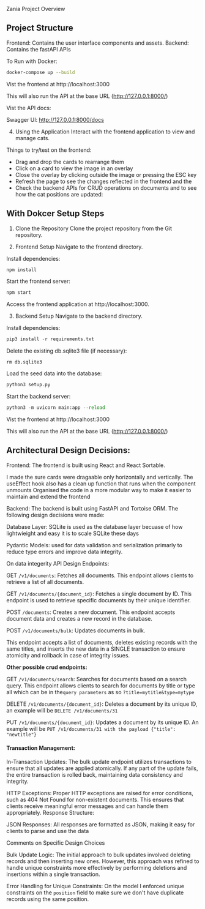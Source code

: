 Zania Project Overview

## Project Structure

Frontend: Contains the user interface components and assets.
Backend: Contains the fastAPI APIs

To Run with Docker:

```sh
docker-compose up --build
```

Vist the frontend at http://localhost:3000

This will also run the API at the base URL (http://127.0.0.1:8000/)

Vist the API docs:

Swagger UI: http://127.0.0.1:8000/docs

4. Using the Application
   Interact with the frontend application to view and manage cats.

Things to try/test on the frontend:

- Drag and drop the cards to rearrange them
- Click on a card to view the image in an overlay
- Close the overlay by clicking outside the image or pressing the ESC key
- Refresh the page to see the changes reflected in the frontend and the
- Check the backend APIs for CRUD operations on documents and to see how the cat positions are updated:

## With Dokcer Setup Steps

1. Clone the Repository
   Clone the project repository from the Git repository.

2. Frontend Setup
   Navigate to the frontend directory.

Install dependencies:

```js
npm install
```

Start the frontend server:

```js
npm start
```

Access the frontend application at http://localhost:3000.

3. Backend Setup
   Navigate to the backend directory.

Install dependencies:

```py
pip3 install -r requirements.txt
```

Delete the existing db.sqlite3 file (if necessary):

```
rm db.sqlite3
```

Load the seed data into the database:

```py
python3 setup.py
```

Start the backend server:

```py
python3 -m uvicorn main:app --reload
```

Vist the frontend at http://localhost:3000

This will also run the API at the base URL (http://127.0.0.1:8000/)

## Architectural Design Decisions:

Frontend: The frontend is built using React and React Sortable.

I made the sure cards were dragaable only horizontally and vertically.
The useEffect hook also has a clean up function that runs when the component unmounts
Organised the code in a more modular way to make it easier to maintain and extend the frontend

Backend: The backend is built using FastAPI and Tortoise ORM. The following design decisions were made:

Database Layer: SQLite is used as the database layer becuase of how lightwieight and easy it is to scale SQLite these days

Pydantic Models: used for data validation and serialization primarly to reduce type errors and improve data integrity.

On data integerity
API Design Endpoints:

GET `/v1/documents`: Fetches all documents. This endpoint allows clients to retrieve a list of all documents.

GET `/v1/documents/{document_id}`: Fetches a single document by ID.
This endpoint is used to retrieve specific documents by their unique identifier.

POST `/documents`: Creates a new document. This endpoint accepts document data and creates a new record in the database.

POST `/v1/documents/bulk`: Updates documents in bulk.

This endpoint accepts a list of documents, deletes existing records with the same titles, and inserts the new data in a SINGLE transaction to ensure atomicity and rollback in case of integrity issues.

**Other possible crud endpoints:**

GET `/v1/documents/search`: Searches for documents based on a search query. This endpoint allows clients to search for documents by title or type all which can be in the`query parameters` as so `?title=mytitle&type=mytype`

DELETE `/v1/documents/{document_id}`: Deletes a document by its unique ID, an example will be `DELETE /v1/documents/31`

PUT `/v1/documents/{document_id}`: Updates a document by its unique ID. An example will be `PUT /v1/documents/31 with the payload {"title": "newtitle"}`

#### Transaction Management:
In-Transaction Updates: The bulk update endpoint utilizes transactions to ensure that all updates are applied atomically. If any part of the update fails, the entire transaction is rolled back, maintaining data consistency and integrity.

HTTP Exceptions: Proper HTTP exceptions are raised for error conditions, such as 404 Not Found for non-existent documents. This ensures that clients receive meaningful error messages and can handle them appropriately.
Response Structure:

JSON Responses: All responses are formatted as JSON, making it easy for clients to parse and use the data

Comments on Specific Design Choices

Bulk Update Logic:
The initial approach to bulk updates involved deleting records and then inserting new ones. However, this approach was refined to handle unique constraints more effectively by performing deletions and insertions within a single transaction.

Error Handling for Unique Constraints: On the model I enforced unique constraints on the `position` field to make sure we don't have duplicate records using the same position.
